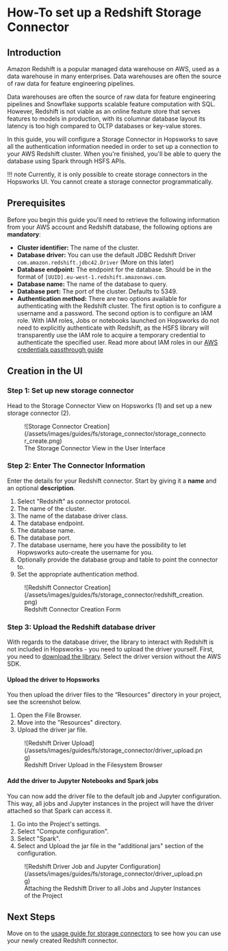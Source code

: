 # How-To set up a Redshift Storage Connector

## Introduction

Amazon Redshift is a popular managed data warehouse on AWS, used as a data warehouse in many enterprises. 
Data warehouses are often the source of raw data for feature engineering pipelines.

Data warehouses are often the source of raw data for feature engineering pipelines and Snowflake supports scalable feature computation with SQL. However, Redshift is not viable as an online feature store that serves features to models in production, with its columnar database layout its latency is too high compared to OLTP databases or key-value stores.

In this guide, you will configure a Storage Connector in Hopsworks to save all the authentication information needed in order to set up a connection to your AWS Redshift cluster.
When you're finished, you'll be able to query the database using Spark through HSFS APIs.

!!! note
    Currently, it is only possible to create storage connectors in the Hopsworks UI. You cannot create a storage connector programmatically.

## Prerequisites

Before you begin this guide you'll need to retrieve the following information from your AWS account and Redshift database, the following options are **mandatory**:

- **Cluster identifier:** The name of the cluster.
- **Database driver:** You can use the default JDBC Redshift Driver `com.amazon.redshift.jdbc42.Driver` (More on this later)
- **Database endpoint:** The endpoint for the database. Should be in the format of `[UUID].eu-west-1.redshift.amazonaws.com`.
- **Database name:** The name of the database to query.
- **Database port:** The port of the cluster. Defaults to 5349.
- **Authentication method:** There are two options available for authenticating with the Redshift cluster. The first option is to configure a username and a password. The second option is to configure an IAM role. With IAM roles, Jobs or notebooks launched on Hopsworks do not need to explicitly authenticate with Redshift, as the HSFS library will transparently use the IAM role to acquire a temporary credential to authenticate the specified user. Read more about IAM roles in our [AWS credentials passthrough guide]()

## Creation in the UI
### Step 1: Set up new storage connector

Head to the Storage Connector View on Hopsworks (1) and set up a new storage connector (2).

<figure markdown>
  ![Storage Connector Creation](/assets/images/guides/fs/storage_connector/storage_connector_create.png)
  <figcaption>The Storage Connector View in the User Interface</figcaption>
</figure>

### Step 2: Enter The Connector Information

Enter the details for your Redshift connector. Start by giving it a **name** and an optional **description**.

1. Select "Redshift" as connector protocol.
2. The name of the cluster.
3. The name of the database driver class.
4. The database endpoint.
5. The database name.
6. The database port.
7. The database username, here you have the possibility to let Hopwsworks auto-create the username for you.
8. Optionally provide the database group and table to point the connector to.
9. Set the appropriate authentication method.

<figure markdown>
  ![Redshift Connector Creation](/assets/images/guides/fs/storage_connector/redshift_creation.png)
  <figcaption>Redshift Connector Creation Form</figcaption>
</figure>

### Step 3: Upload the Redshift database driver

With regards to the database driver, the library to interact with Redshift is not included in Hopsworks - you need to upload the driver yourself. First, you need to [download the library](https://docs.aws.amazon.com/redshift/latest/mgmt/welcome.html). Select the driver version without the AWS SDK.

#### Upload the driver to Hopsworks
You then upload the driver files to the “Resources” directory in your project, see the screenshot below.

1. Open the File Browser.
2. Move into the "Resources" directory.
3. Upload the driver jar file.

<figure markdown>
  ![Redshift Driver Upload](/assets/images/guides/fs/storage_connector/driver_upload.png)
  <figcaption>Redshift Driver Upload in the Filesystem Browser</figcaption>
</figure>

#### Add the driver to Jupyter Notebooks and Spark jobs

You can now add the driver file to the default job and Jupyter configuration. This way, all jobs and Jupyter instances in the project will have the driver attached so that Spark can access it.

1. Go into the Project's settings.
2. Select "Compute configuration".
3. Select "Spark".
4. Select and Upload the jar file in the "additional jars" section of the configuration.

<figure markdown>
  ![Redshift Driver Job and Jupyter Configuration](/assets/images/guides/fs/storage_connector/driver_upload.png)
  <figcaption>Attaching the Redshift Driver to all Jobs and Jupyter Instances of the Project</figcaption>
</figure>

## Next Steps

Move on to the [usage guide for storage connectors](../usage.md) to see how you can use your newly created Redshift connector.